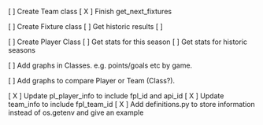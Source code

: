[ ] Create Team class
  [ X ] Finish get_next_fixtures

[ ] Create Fixture class
  [ ] Get historic results
  [ ]

[ ] Create Player Class
  [ ] Get stats for this season
  [ ] Get stats for historic seasons

[ ] Add graphs in Classes.  e.g. points/goals etc by game. 

[ ] Add graphs to compare Player or Team (Class?).

[ X ] Update pl_player_info to include fpl_id and api_id
[ X ] Update team_info to include fpl_team_id
[ X ] Add definitions.py to store information instead of os.getenv and give an example